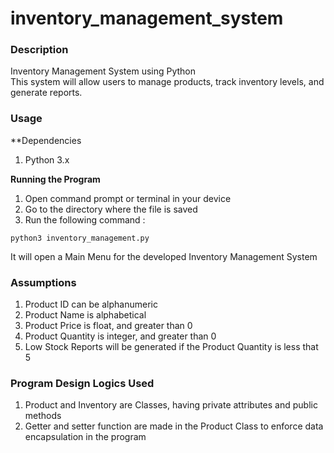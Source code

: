 # inventory_management_system


### Description
Inventory Management System using Python <br />
This system will allow users to manage products, track inventory levels, and generate reports. 


### Usage

**Dependencies

1. Python 3.x
   
**Running the Program**

1. Open command prompt or terminal in your device 
2. Go to the directory where the file is saved
3. Run the following command :
```
python3 inventory_management.py
```
It will open a Main Menu for the developed Inventory Management System

### Assumptions
1. Product ID can be alphanumeric
2. Product Name is alphabetical
3. Product Price is float, and greater than 0
4. Product Quantity is integer, and greater than 0
5. Low Stock Reports will be generated if the Product Quantity is less that 5

### Program Design Logics Used
1. Product and Inventory are Classes, having private attributes and public methods
2. Getter and setter function are made in the Product Class to enforce data encapsulation in the program


